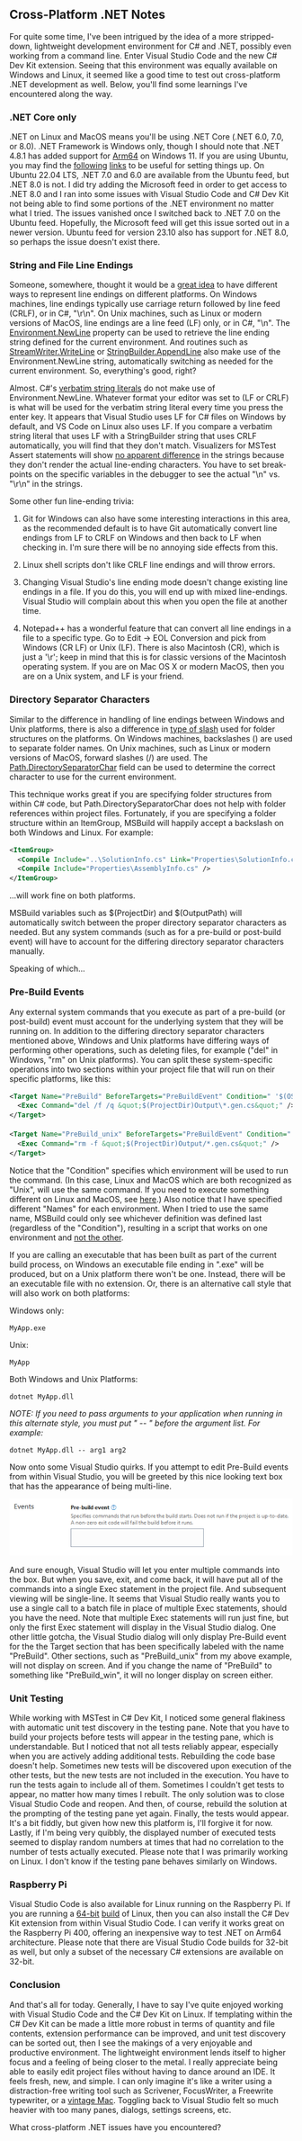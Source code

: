 ## Cross-Platform .NET Notes

For quite some time, I've been intrigued by the idea of a more stripped-down, lightweight development environment for C# and .NET, possibly even working from a command line. Enter Visual Studio Code and the new C# Dev Kit extension. Seeing that this environment was equally available on Windows and Linux, it seemed like a good time to test out cross-platform .NET development as well. Below, you'll find some learnings I've encountered along the way.

### .NET Core only

.NET on Linux and MacOS means you'll be using .NET Core (.NET 6.0, 7.0, or 8.0). .NET Framework is Windows only, though I should note that .NET 4.8.1 has added support for [Arm64](https://devblogs.microsoft.com/dotnet/announcing-dotnet-framework-481/) on Windows 11. If you are using Ubuntu, you may find the [following](https://learn.microsoft.com/en-us/dotnet/core/install/linux-ubuntu) [links](https://learn.microsoft.com/en-us/dotnet/core/install/linux-ubuntu-2204) to be useful for setting things up. On Ubuntu 22.04 LTS, .NET 7.0 and 6.0 are available from the Ubuntu feed, but .NET 8.0 is not. I did try adding the Microsoft feed in order to get access to .NET 8.0 and I ran into some issues with Visual Studio Code and C# Dev Kit not being able to find some portions of the .NET environment no matter what I tried. The issues vanished once I switched back to .NET 7.0 on the Ubuntu feed. Hopefully, the Microsoft feed will get this issue sorted out in a newer version. Ubuntu feed for version 23.10 also has support for .NET 8.0, so perhaps the issue doesn't exist there.

### String and File Line Endings

Someone, somewhere, thought it would be a [great idea](https://stackoverflow.com/questions/419291/historical-reason-behind-different-line-ending-at-different-platforms) to have different ways to represent line endings on different platforms. On Windows machines, line endings typically use carriage return followed by line feed (CRLF), or in C#, "\r\n". On Unix machines, such as Linux or modern versions of MacOS, line endings are a line feed (LF) only, or in C#, "\n". The [Environment.NewLine](https://learn.microsoft.com/en-us/dotnet/api/system.environment.newline?view=net-7.0) property can be used to retrieve the line ending string defined for the current environment. And routines such as [StreamWriter.WriteLine](https://learn.microsoft.com/en-us/dotnet/api/system.io.streamwriter.writeline?view=net-7.0) or [StringBuilder.AppendLine](https://learn.microsoft.com/en-us/dotnet/api/system.text.stringbuilder.appendline?view=net-7.0) also make use of the Environment.NewLine string, automatically switching as needed for the current environment. So, everything's good, right?

Almost. C#'s [verbatim string literals](https://learn.microsoft.com/en-us/dotnet/csharp/language-reference/tokens/verbatim) do not make use of Environment.NewLine. Whatever format your editor was set to (LF or CRLF) is what will be used for the verbatim string literal every time you press the enter key. It appears that Visual Studio uses LF for C# files on Windows by default, and VS Code on Linux also uses LF. If you compare a verbatim string literal that uses LF with a StringBuilder string that uses CRLF automatically, you will find that they don't match. Visualizers for MSTest Assert statements will show [no apparent difference](https://twitter.com/TechJuicePk/status/1149299225508945920) in the strings because they don't render the actual line-ending characters. You have to set break-points on the specific variables in the debugger to see the actual "\n" vs. "\r\n" in the strings.

Some other fun line-ending trivia:

1. Git for Windows can also have some interesting interactions in this area, as the recommended default is to have Git automatically convert line endings from LF to CRLF on Windows and then back to LF when checking in. I'm sure there will be no annoying side effects from this.

2. Linux shell scripts don't like CRLF line endings and will throw errors.

3. Changing Visual Studio's line ending mode doesn't change existing line endings in a file. If you do this, you will end up with mixed line-endings. Visual Studio will complain about this when you open the file at another time.

4. Notepad++ has a wonderful feature that can convert all line endings in a file to a specific type. Go to Edit -> EOL Conversion and pick from Windows (CR LF) or Unix (LF). There is also Macintosh (CR), which is just a '\r'; keep in mind that this is for classic versions of the Macintosh operating system. If you are on Mac OS X or modern MacOS, then you are on a Unix system, and LF is your friend.

### Directory Separator Characters

Similar to the difference in handling of line endings between Windows and Unix platforms, there is also a difference in [type of slash](https://superuser.com/questions/176388/why-does-windows-use-backslashes-for-paths-and-unix-forward-slashes) used for folder structures on the platforms. On Windows machines, backslashes (\) are used to separate folder names. On Unix machines, such as Linux or modern versions of MacOS, forward slashes (/) are used. The [Path.DirectorySeparatorChar](https://learn.microsoft.com/en-us/dotnet/api/system.io.path.directoryseparatorchar?view=net-7.0) field can be used to determine the correct character to use for the current environment.

This technique works great if you are specifying folder structures from within C# code, but Path.DirectorySeparatorChar does not help with folder references within project files. Fortunately, if you are specifying a folder structure within an ItemGroup, MSBuild will happily accept a backslash on both Windows and Linux. For example:

```xml
<ItemGroup>
  <Compile Include="..\SolutionInfo.cs" Link="Properties\SolutionInfo.cs" />
  <Compile Include="Properties\AssemblyInfo.cs" />
</ItemGroup>
```

...will work fine on both platforms.

MSBuild variables such as $(ProjectDir) and $(OutputPath) will automatically switch between the proper directory separator characters as needed. But any system commands (such as for a pre-build or post-build event) will have to account for the differing directory separator characters manually.

Speaking of which...

### Pre-Build Events

Any external system commands that you execute as part of a pre-build (or post-build) event must account for the underlying system that they will be running on. In addition to the differing directory separator characters mentioned above, Windows and Unix platforms have differing ways of performing other operations, such as deleting files, for example ("del" in Windows, "rm" on Unix platforms). You can split these system-specific operations into two sections within your project file that will run on their specific platforms, like this:

```xml
<Target Name="PreBuild" BeforeTargets="PreBuildEvent" Condition=" '$(OS)' == 'Windows_NT' ">
  <Exec Command="del /f /q &quot;$(ProjectDir)Output\*.gen.cs&quot;" />
</Target>

<Target Name="PreBuild_unix" BeforeTargets="PreBuildEvent" Condition=" '$(OS)' == 'Unix' ">
  <Exec Command="rm -f &quot;$(ProjectDir)Output/*.gen.cs&quot;" />
</Target>
```

Notice that the "Condition" specifies which environment will be used to run the command. (In this case, Linux and MacOS which are both recognized as "Unix", will use the same command. If you need to execute something different on Linux and MacOS, see [here](https://jeremybytes.blogspot.com/2020/05/cross-platform-build-events-in-net-core.html).) Also notice that I have specified different "Names" for each environment. When I tried to use the same name, MSBuild could only see whichever definition was defined last (regardless of the "Condition"), resulting in a script that works on one environment and [not the other](https://www.youtube.com/watch?v=RgI0pbnJtYo&t=14s).

If you are calling an executable that has been built as part of the current build process, on Windows an executable file ending in ".exe" will be produced, but on a Unix platform there won't be one. Instead, there will be an executable file with no extension. Or, there is an alternative call style that will also work on both platforms:

Windows only:

```plaintext
MyApp.exe
```

Unix:

```plaintext
MyApp
```

Both Windows and Unix Platforms:

```plaintext
dotnet MyApp.dll
```

*NOTE: If you need to pass arguments to your application when running in this alternate style, you must put " -- " before the argument list. For example:*

```plaintext
dotnet MyApp.dll -- arg1 arg2
``` 

Now onto some Visual Studio quirks. If you attempt to edit Pre-Build events from within Visual Studio, you will be greeted by this nice looking text box that has the appearance of being multi-line.

![Visual Studio: Pre-Build Event Dialog](/assets/images/vs-pre-build-event.png)

And sure enough, Visual Studio will let you enter multiple commands into the box. But when you save, exit, and come back, it will have put all of the commands into a single Exec statement in the project file. And subsequent viewing will be single-line. It seems that Visual Studio really wants you to use a single call to a batch file in place of multiple Exec statements, should you have the need. Note that multiple Exec statements will run just fine, but only the first Exec statement will display in the Visual Studio dialog. One other little gotcha, the Visual Studio dialog will only display Pre-Build event for the the Target section that has been specifically labeled with the name "PreBuild". Other sections, such as "PreBuild_unix" from my above example, will not display on screen. And if you change the name of "PreBuild" to something like "PreBuild_win", it will no longer display on screen either.

### Unit Testing

While working with MSTest in C# Dev Kit, I noticed some general flakiness with automatic unit test discovery in the testing pane. Note that you have to build your projects before tests will appear in the testing pane, which is understandable. But I noticed that not all tests reliably appear, especially when you are actively adding additional tests. Rebuilding the code base doesn't help. Sometimes new tests will be discovered upon execution of the other tests, but the new tests are not included in the execution. You have to run the tests again to include all of them. Sometimes I couldn't get tests to appear, no matter how many times I rebuilt. The only solution was to close Visual Studio Code and reopen. And then, of course, rebuild the solution at the prompting of the testing pane yet again. Finally, the tests would appear. It's a bit fiddly, but given how new this platform is, I'll forgive it for now. Lastly, if I'm being very quibbly, the displayed number of executed tests seemed to display random numbers at times that had no correlation to the number of tests actually executed. Please note that I was primarily working on Linux. I don't know if the testing pane behaves similarly on Windows.

### Raspberry Pi

Visual Studio Code is also available for Linux running on the Raspberry Pi. If you are running a [64-bit](https://ubuntu-mate.org/download/) [build](https://www.raspberrypi.com/software/operating-systems/) of Linux, then you can also install the C# Dev Kit extension from within Visual Studio Code. I can verify it works great on the Raspberry Pi 400, offering an inexpensive way to test .NET on Arm64 architecture. Please note that there are Visual Studio Code builds for 32-bit as well, but only a subset of the necessary C# extensions are available on 32-bit.

### Conclusion

And that's all for today. Generally, I have to say I've quite enjoyed working with Visual Studio Code and the C# Dev Kit on Linux. If templating within the C# Dev Kit can be made a little more robust in terms of quantity and file contents, extension performance can be improved, and unit test discovery can be sorted out, then I see the makings of a very enjoyable and productive environment. The lightweight environment lends itself to higher focus and a feeling of being closer to the metal. I really appreciate being able to easily edit project files without having to dance around an IDE. It feels fresh, new, and simple. I can only imagine it's like a writer using a distraction-free writing tool such as Scrivener, FocusWriter, a Freewrite typewriter, or a [vintage Mac](https://www.alexroddie.com/2013/10/two-months-writing-with-vintage-mac/). Toggling back to Visual Studio felt so much heavier with too many panes, dialogs, settings screens, etc.

What cross-platform .NET issues have you encountered?
